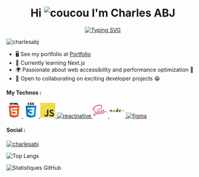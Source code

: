 <h1 align="center"> Hi <img src="https://media.giphy.com/media/v1.Y2lkPTc5MGI3NjExeWt0Y3R3c29xcTFvMjh4azkzcmJ5YTIwamFjZm50a3Y4eWRvd3NvZyZlcD12MV9pbnRlcm5hbF9naWZfYnlfaWQmY3Q9cw/PkSNiskWVZPocqnBvp/giphy.gif" alt="coucou" width="50px" />  I'm Charles ABJ </h1>

<p align="center">
<a href="https://git.io/typing-svg"><img src="https://readme-typing-svg.herokuapp.com?font=&pause=1000&color=808080&width=435&lines=A+passionate+Front-End+Developer+💻" alt="Typing SVG" /></a></p>
<p> <img src="https://komarev.com/ghpvc/?username=charlesabj&label=Profile%20views&color=0e75b6&style=flat" alt="charlesabj" /> </p>


<ul>
  <li>🖥️ See my portfolio at <a href="">Portfolio<a/> </li>
  <li>🧠 Currently learning Next.js</li>
  <li>🌍 Passionate about web accessibility and performance optimization 🚀</li>
  <li>🤝 Open to collaborating on exciting developer projects 😁</li>
</ul>

<h4>My Technos :</h4>
<p> 
    <a href="https://www.w3.org/html/" target="_blank" rel="noreferrer">
        <img src="https://raw.githubusercontent.com/devicons/devicon/master/icons/html5/html5-original-wordmark.svg" alt="html5" width="40" height="40"/>
    </a> 
    <a href="https://www.w3schools.com/css/" target="_blank" rel="noreferrer">
        <img src="https://raw.githubusercontent.com/devicons/devicon/master/icons/css3/css3-original-wordmark.svg" alt="css3" width="40" height="40"/>
    </a> 
    <a href="https://developer.mozilla.org/en-US/docs/Web/JavaScript" target="_blank" rel="noreferrer">
        <img src="https://raw.githubusercontent.com/devicons/devicon/master/icons/javascript/javascript-original.svg" alt="javascript" width="40" height="40"/>
    </a> 
   <a href="https://reactnative.dev/" target="_blank" rel="noreferrer">
        <img src="https://reactnative.dev/img/header_logo.svg" alt="reactnative" width="40" height="40"/>
    </a> 
    <a href="https://sass-lang.com" target="_blank" rel="noreferrer">
        <img src="https://raw.githubusercontent.com/devicons/devicon/master/icons/sass/sass-original.svg" alt="sass" width="40" height="40"/>
    </a> 
    <a href="https://nodejs.org" target="_blank" rel="noreferrer">
        <img src="https://raw.githubusercontent.com/devicons/devicon/master/icons/nodejs/nodejs-original-wordmark.svg" alt="nodejs" width="40" height="40"/>
    </a> 
    <a href="https://www.figma.com/" target="_blank" rel="noreferrer">
        <img src="https://www.vectorlogo.zone/logos/figma/figma-icon.svg" alt="figma" width="40" height="40"/>
    </a> 
</p>

<h4>Social :</h4>
 <p>
<a href="https://www.linkedin.com/in/charlesabj-78753b182/" target="_blank"><img align="center" src="https://raw.githubusercontent.com/rahuldkjain/github-profile-readme-generator/master/src/images/icons/Social/linked-in-alt.svg" alt="charlesabj" height="30" width="40" /></a> </p>

 ![Top Langs](https://github-readme-stats.vercel.app/api/top-langs/?username=CharlesABJ)
 
![Statistiques GitHub](https://github-readme-stats.vercel.app/api?username=charlesabj&show_icons=true&locale=en)



